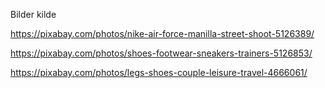 Bilder kilde

https://pixabay.com/photos/nike-air-force-manilla-street-shoot-5126389/

https://pixabay.com/photos/shoes-footwear-sneakers-trainers-5126853/

https://pixabay.com/photos/legs-shoes-couple-leisure-travel-4666061/
